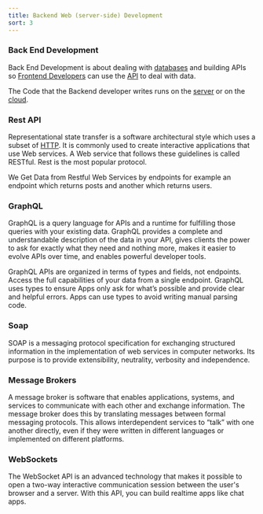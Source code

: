 ```yaml
---
title: Backend Web (server-side) Development
sort: 3
---
```


### Back End Development

Back End Development is about dealing with [databases](/databases) and building APIs so [Frontend Developers](/frontend) can use the [API](/basics#Application-Programming-Interface-API) to deal with data.

The Code that the Backend developer writes runs on the [server](/servers) or on the [cloud](/cloud).

### Rest API

Representational state transfer is a software architectural style which uses a subset of [HTTP](/basics#http-and-https). It is commonly used to create interactive applications that use Web services. A Web service that follows these guidelines is called RESTful. Rest is the most popular protocol.

We Get Data from Restful Web Services by endpoints for example an endpoint which returns posts and another which returns users.

### GraphQL

GraphQL is a query language for APIs and a runtime for fulfilling those queries with your existing data. GraphQL provides a complete and understandable description of the data in your API, gives clients the power to ask for exactly what they need and nothing more, makes it easier to evolve APIs over time, and enables powerful developer tools.

GraphQL APIs are organized in terms of types and fields, not endpoints. Access the full capabilities of your data from a single endpoint. GraphQL uses types to ensure Apps only ask for what’s possible and provide clear and helpful errors. Apps can use types to avoid writing manual parsing code.

### Soap

SOAP is a messaging protocol specification for exchanging structured information in the implementation of web services in computer networks. Its purpose is to provide extensibility, neutrality, verbosity and independence.

### Message Brokers

A message broker is software that enables applications, systems, and services to communicate with each other and exchange information. The message broker does this by translating messages between formal messaging protocols. This allows interdependent services to “talk” with one another directly, even if they were written in different languages or implemented on different platforms.

### WebSockets

The WebSocket API is an advanced technology that makes it possible to open a two-way interactive communication session between the user's browser and a server. With this API, you can build realtime apps like chat apps.

